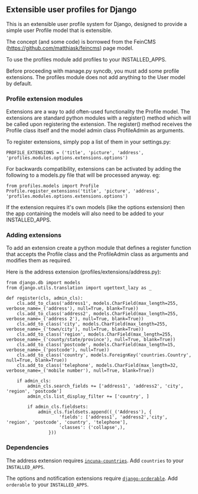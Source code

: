 ## Extensible user profiles for Django

This is an extensible user profile system for Django, designed to provide a simple user Profile model that is extensible.

The concept (and some code) is borrowed from the FeinCMS (https://github.com/matthiask/feincms) page model.

To use the profiles module add profiles to your INSTALLED_APPS.

Before proceeding with manage.py syncdb, you must add some profile extensions. The profiles module does not add anything to the User model by default.


### Profile extension modules

Extensions are a way to add often-used functionality the Profile model. The extensions are standard python modules with a register() method which will be called upon registering the extension. The register() method receives the Profile class itself and the model admin class ProfileAdmin as arguments.

To register extensions, simply pop a list of them in your settings.py:

    PROFILE_EXTENSIONS = ('title', 'picture', 'address', 'profiles.modules.options.extensions.options')

For backwards compatibility, extensions can be activated by adding the following to a models.py file that will be processed anyway. eg:

    from profiles.models import Profile
    Profile.register_extensions('title', 'picture', 'address', 'profiles.modules.options.extensions.options')


If the extension requires it's own models (like the options extension) then the app containing the models will also need to be added to your INSTALLED_APPS.

### Adding extensions

To add an extension create a python module that defines a register function that accepts the Profile class and the ProfileAdmin class as arguments and modifies them as required.

Here is the address extension (profiles/extensions/address.py):


    from django.db import models
    from django.utils.translation import ugettext_lazy as _

    def register(cls, admin_cls):
        cls.add_to_class('address1', models.CharField(max_length=255, verbose_name=_('address'), null=True, blank=True))
        cls.add_to_class('address2', models.CharField(max_length=255, verbose_name=_('address 2'), null=True, blank=True))
        cls.add_to_class('city', models.CharField(max_length=255, verbose_name=_('town/city'), null=True, blank=True))
        cls.add_to_class('region', models.CharField(max_length=255, verbose_name=_('county/state/province'), null=True, blank=True))
        cls.add_to_class('postcode', models.CharField(max_length=15, verbose_name=_('postcode'), null=True))
        cls.add_to_class('country', models.ForeignKey('countries.Country', null=True, blank=True))
        cls.add_to_class('telephone', models.CharField(max_length=32, verbose_name=_('mobile number'), null=True, blank=True))

        if admin_cls:
            admin_cls.search_fields += ['address1', 'address2', 'city', 'region', 'postcode']
            admin_cls.list_display_filter += ['country', ]

            if admin_cls.fieldsets:
                admin_cls.fieldsets.append((_('Address'), {
                        'fields': ['address1', 'address2','city', 'region', 'postcode', 'country', 'telephone'],
                        'classes': ('collapse',),
                    }))


### Dependencies

The address extension requires [`incuna-countries`](http://github.com/incuna/incuna-countries). Add `countries` to your `INSTALLED_APPS`.

The options and notification extensions require [`django-orderable`](http://github.com/incuna/django-orderable). Add `orderable` to your `INSTALLED_APPS`.
